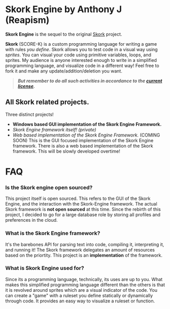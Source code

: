 # Skork Engine by Anthony J (Reapism)
**Skork Engine** is the sequel to the original [Skork](https://github.com/Reapism/Skork) project.

**Skork** (SCORE-K) is a custom programming language for writing a game with rules *you define*. Skork allows you to test code in a 
visual way using *sprites*. You can visual your code using primitive variables, loops, and sprites. My audience is anyone 
interested enough to write in a simplified programming language, and visualize code in a different way! Feel free to fork it 
and make any update/addition/deletion you want. 

> ***But remember to do all such activities in accordance to the [current license](https://github.com/Reapism/Skork-Engine/blob/master/LICENSE).***

## All Skork related projects.
Three distinct projects! 
* **Windows based GUI implementation of the Skork Engine Framework.**
* *Skork Engine framework itself! (private)*
* *Web based implementation of the Skork Engine Framework.* (COMING SOON)
This is the GUI focused implementation of the Skork Engine framework. There is also a web based implementation of the Skork
framework. This will be slowly developed overtime! 


# FAQ 
### Is the Skork engine open sourced?
This project itself is open sourced. This refers to the GUI of the Skork Engine, and the interaction with the Skork-Engine 
framework. The actual Skork framework is **not open sourced** at this time. Since the rebirth of this project, I decided to
go for a large database role by storing all profiles and preferences in the cloud.

### What is the Skork Engine framework?
It's the barebones API for parsing text into code, compiling it, interpreting it, and running it! The Skork framework 
delegates an amount of resources based on the priortity. This project is an **implementation** of the framework. 

### What is Skork Engine used for?
Since its a programming language, technically, its uses are up to you. What makes this simplified programming language
different than the others is that it is revolved around sprites which are a visual indicator of the code. You can create
a "game" with a ruleset you define statically or dynamically through code. It provides an easy way to visualize a ruleset
or function.
